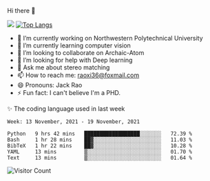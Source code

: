 Hi there 👋

![](https://github-readme-stats.vercel.app/api?username=Raohaocheng)
[![Top Langs](https://github-readme-stats.vercel.app/api/top-langs/?username=Raohaocheng&layout=compact)](https://github.com/anuraghazra/github-readme-stats)

- 🔭 I’m currently working on Northwestern Polytechnical University
- 🌱 I’m currently learning computer vision
- 👯 I’m looking to collaborate on Archaic-Atom
- 🤔 I’m looking for help with Deep learning
- 💬 Ask me about stereo matching
- 📫 How to reach me: raoxi36@foxmail.com
- 😄 Pronouns: Jack Rao
- ⚡ Fun fact: I can't believe I'm a PHD.

✨ The coding language used in last week
<!--START_SECTION:waka-->
```text
Week: 13 November, 2021 - 19 November, 2021

Python   9 hrs 42 mins   ██████████████████░░░░░░░   72.39 % 
Bash     1 hr 28 mins    ██▓░░░░░░░░░░░░░░░░░░░░░░   11.03 % 
BibTeX   1 hr 22 mins    ██▓░░░░░░░░░░░░░░░░░░░░░░   10.28 % 
YAML     13 mins         ▒░░░░░░░░░░░░░░░░░░░░░░░░   01.70 % 
Text     13 mins         ▒░░░░░░░░░░░░░░░░░░░░░░░░   01.64 % 
```
<!--END_SECTION:waka-->

![Visitor Count](https://profile-counter.glitch.me/Raohaocheng/count.svg)
